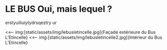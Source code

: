# LE BUS Oui, mais lequel ?

erstyuiliuiytydrsqeztry ur

<<-- img:[static/assets/img/lebusletincelle.jpg]{Façade extérieure du Bus L’Etincelle}
<<-- img:[static/assets/img/lebusletincelle2.jpg]{Intérieur du Bus L’Etincelle}
